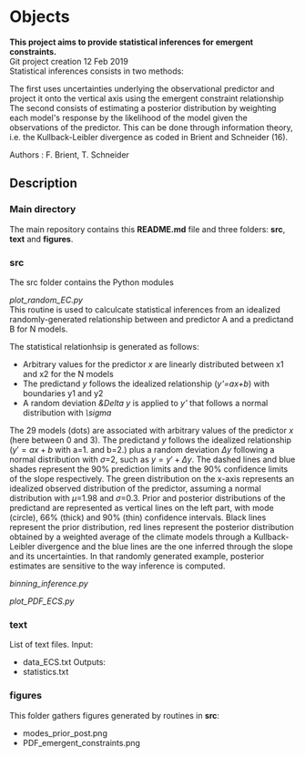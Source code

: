 # Objects
__This project aims to provide statistical inferences for emergent constraints.__  
Git project creation 12 Feb 2019  
Statistical inferences consists in two methods:  

The first uses uncertainties underlying the observational predictor and project it onto the vertical axis using the emergent constraint relationship  
The second consists of estimating a posterior distribution by weighting each model's response by the likelihood of the model given the observations of the predictor. This can be done through information theory, i.e. the Kullback-Leibler divergence as coded in Brient and Schneider (16). 

Authors : F. Brient, T. Schneider

## Description

### Main directory
The main repository contains this __README.md__ file and three folders: __src__, __text__ and __figures__.

### src
The src folder contains the Python modules

*plot_random_EC.py*  
This routine is used to calculcate statistical inferences from an idealized randomly-generated relationship between and predictor A and a predictand B for N models. 

The statistical relationhsip is generated as follows:
- Arbitrary values for the predictor *x* are linearly distributed between x1 and x2 for the N models
- The predictand *y* follows the idealized relationship (*y'=ax+b*) with boundaries y1 and y2
- A random deviation *&Delta y* is applied to *y'* that follows a normal distribution with *\sigma*



The 29 models (dots) are associated with arbitrary values of the predictor $x$ (here between 0 and 3). The predictand $y$ follows the idealized relationship ($y'=ax+b$ with a=1. and b=2.) plus a random deviation $\Delta y$ following a normal distribution with $\sigma$=2, such as $y=y'+\Delta y$. The dashed lines and blue shades represent the 90\% prediction limits and the 90\% confidence limits of the slope respectively. The green distribution on the x-axis represents an idealized observed distribution of the predictor, assuming a normal distribution with $\mu$=1.98 and $\sigma$=0.3. Prior and posterior distributions of the predictand are represented as vertical lines on the left part, with mode (circle), 66\% (thick) and 90\% (thin) confidence intervals. Black lines represent the prior distribution, red lines represent the posterior distribution obtained by a weighted average of the climate models through a Kullback-Leibler divergence and the blue lines are the one inferred through the slope and its uncertainties. In that randomly generated example, posterior estimates are sensitive to the way inference is computed.

*binning_inference.py*

*plot_PDF_ECS.py*

### text
List of text files.
Input:
 - data_ECS.txt
Outputs:
 - statistics.txt

### figures
This folder gathers figures generated by routines in __src__:
 - modes_prior_post.png
 - PDF_emergent_constraints.png
